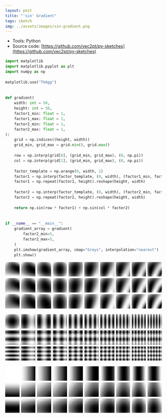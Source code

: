 ```yaml
---
layout: post
title: "'sin' Gradient"
tags: sketch
img: ../assets/images/sin-gradient.png
---
```


- Tools: Python
- Source code: [https://github.com/vec2pt/py-sketches](https://github.com/vec2pt/py-sketches)

```python
import matplotlib
import matplotlib.pyplot as plt
import numpy as np

matplotlib.use("TkAgg")


def gradient(
    width: int = 50,
    height: int = 50,
    factor1_min: float = 1,
    factor1_max: float = 1,
    factor2_min: float = 1,
    factor2_max: float = 1,
):
    grid = np.indices((height, width))
    grid_min, grid_max = grid.min(), grid.max()

    row = np.interp(grid[0], (grid_min, grid_max), (0, np.pi))
    col = np.interp(grid[1], (grid_min, grid_max), (0, np.pi))

    factor_template = np.arange(0, width, 1)
    factor1 = np.interp(factor_template, (0, width), (factor1_min, factor1_max))
    factor1 = np.repeat(factor1, height).reshape(height, width)

    factor2 = np.interp(factor_template, (0, width), (factor2_min, factor2_max))
    factor2 = np.repeat(factor2, height).reshape(height, width)

    return np.sin(row * factor1) + np.sin(col * factor2)


if __name__ == "__main__":
    gradient_array = gradient(
        factor2_min=5,
        factor2_max=5,
    )
    plt.imshow(gradient_array, cmap="Greys", interpolation="nearest")
    plt.show()
```

![sin-gradient1.png](../assets/images/sin-gradient1.png)

![sin-gradient3.png](../assets/images/sin-gradient3.png)

![sin-gradient2.png](../assets/images/sin-gradient2.png)

